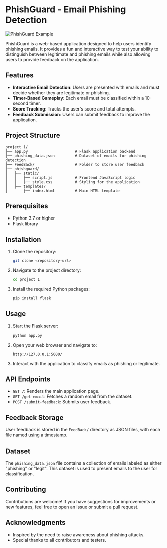 # PhishGuard - Email Phishing Detection

![PhishGuard Example](https://imgur.com/a/0W68I8I.png)


PhishGuard is a web-based application designed to help users identify phishing emails. It provides a fun and interactive way to test your ability to distinguish between legitimate and phishing emails while also allowing users to provide feedback on the application.

## Features

- **Interactive Email Detection**: Users are presented with emails and must decide whether they are legitimate or phishing.
- **Timer-Based Gameplay**: Each email must be classified within a 10-second timer.
- **Score Tracking**: Tracks the user's score and total attempts.
- **Feedback Submission**: Users can submit feedback to improve the application.

## Project Structure

```
project 1/
├── app.py                     # Flask application backend
├── phishing_data.json         # Dataset of emails for phishing detection
├── FeedBack/                  # Folder to store user feedback
├── phishguard/
│   ├── static/
│   │   ├── script.js          # Frontend JavaScript logic
│   │   ├── style.css          # Styling for the application
│   ├── templates/
│       ├── index.html         # Main HTML template
```

## Prerequisites

- Python 3.7 or higher
- Flask library

## Installation

1. Clone the repository:
   ```bash
   git clone <repository-url>
   ```

2. Navigate to the project directory:
   ```bash
   cd project 1
   ```

3. Install the required Python packages:
   ```bash
   pip install flask
   ```

## Usage

1. Start the Flask server:
   ```bash
   python app.py
   ```

2. Open your web browser and navigate to:
   ```
   http://127.0.0.1:5000/
   ```

3. Interact with the application to classify emails as phishing or legitimate.

## API Endpoints

- `GET /`: Renders the main application page.
- `GET /get-email`: Fetches a random email from the dataset.
- `POST /submit-feedback`: Submits user feedback.

## Feedback Storage

User feedback is stored in the `FeedBack/` directory as JSON files, with each file named using a timestamp.

## Dataset

The `phishing_data.json` file contains a collection of emails labeled as either "phishing" or "legit". This dataset is used to present emails to the user for classification.

## Contributing

Contributions are welcome! If you have suggestions for improvements or new features, feel free to open an issue or submit a pull request.

## Acknowledgments

- Inspired by the need to raise awareness about phishing attacks.
- Special thanks to all contributors and testers.
